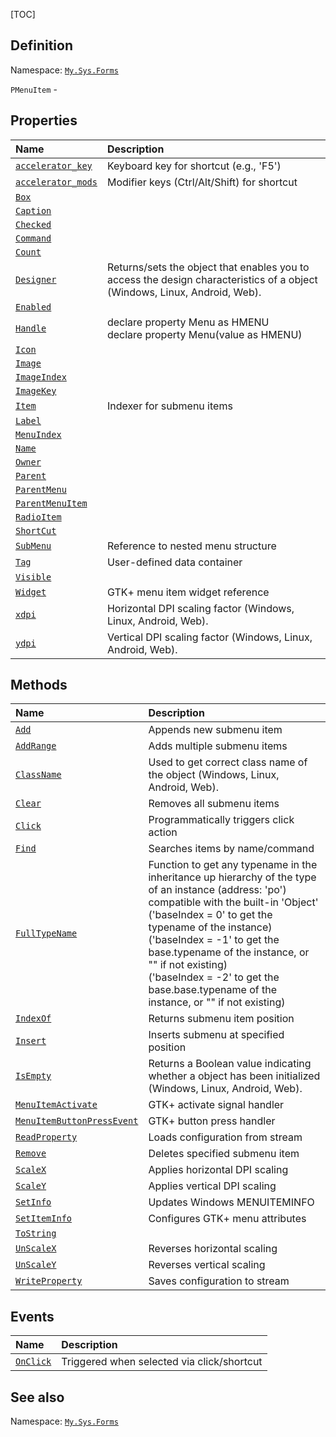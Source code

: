 [TOC]
## Definition
Namespace: [`My.Sys.Forms`](My.Sys.Forms.md)

`PMenuItem` - 

## Properties
|Name|Description|
| :------------ | :------------ |
|[`accelerator_key`]("MenuItem.accelerator_key.md")|Keyboard key for shortcut (e.g., 'F5')|
|[`accelerator_mods`]("MenuItem.accelerator_mods.md")|Modifier keys (Ctrl/Alt/Shift) for shortcut|
|[`Box`]("MenuItem.Box.md")||
|[`Caption`]("MenuItem.Caption.md")||
|[`Checked`]("MenuItem.Checked.md")||
|[`Command`]("MenuItem.Command.md")||
|[`Count`]("MenuItem.Count.md")||
|[`Designer`]("My.Sys.Object.Designer.md")|Returns/sets the object that enables you to access the design characteristics of a object (Windows, Linux, Android, Web).|
|[`Enabled`]("MenuItem.Enabled.md")||
|[`Handle`]("MenuItem.Handle.md")|declare property Menu as HMENU <br> declare property Menu(value as HMENU)|
|[`Icon`]("MenuItem.Icon.md")||
|[`Image`]("MenuItem.Image.md")||
|[`ImageIndex`]("MenuItem.ImageIndex.md")||
|[`ImageKey`]("MenuItem.ImageKey.md")||
|[`Item`]("MenuItem.Item.md")|Indexer for submenu items|
|[`Label`]("MenuItem.Label.md")||
|[`MenuIndex`]("MenuItem.MenuIndex.md")||
|[`Name`]("MenuItem.Name.md")||
|[`Owner`]("MenuItem.Owner.md")||
|[`Parent`]("MenuItem.Parent.md")||
|[`ParentMenu`]("MenuItem.ParentMenu.md")||
|[`ParentMenuItem`]("MenuItem.ParentMenuItem.md")||
|[`RadioItem`]("MenuItem.RadioItem.md")||
|[`ShortCut`]("MenuItem.ShortCut.md")||
|[`SubMenu`]("MenuItem.SubMenu.md")|Reference to nested menu structure|
|[`Tag`]("MenuItem.Tag.md")|User-defined data container|
|[`Visible`]("MenuItem.Visible.md")||
|[`Widget`]("MenuItem.Widget.md")|GTK+ menu item widget reference|
|[`xdpi`]("My.Sys.Object.xdpi.md")|Horizontal DPI scaling factor (Windows, Linux, Android, Web).|
|[`ydpi`]("My.Sys.Object.ydpi.md")|Vertical DPI scaling factor (Windows, Linux, Android, Web).|

## Methods
|Name|Description|
| :------------ | :------------ |
|[`Add`]("MenuItem.Add.md")|Appends new submenu item|
|[`AddRange`]("MenuItem.AddRange.md")|Adds multiple submenu items|
|[`ClassName`]("My.Sys.Object.ClassName.md")|Used to get correct class name of the object (Windows, Linux, Android, Web).|
|[`Clear`]("MenuItem.Clear.md")|Removes all submenu items|
|[`Click`]("MenuItem.Click.md")|Programmatically triggers click action|
|[`Find`]("MenuItem.Find.md")|Searches items by name/command|
|[`FullTypeName`]("My.Sys.Object.FullTypeName.md")|Function to get any typename in the inheritance up hierarchy of the type of an instance (address: 'po') compatible with the built-in 'Object' <br>  ('baseIndex =  0' to get the typename of the instance) <br>  ('baseIndex = -1' to get the base.typename of the instance, or "" if not existing) <br>  ('baseIndex = -2' to get the base.base.typename of the instance, or "" if not existing)|
|[`IndexOf`]("MenuItem.IndexOf.md")|Returns submenu item position|
|[`Insert`]("MenuItem.Insert.md")|Inserts submenu at specified position|
|[`IsEmpty`]("My.Sys.Object.IsEmpty.md")|Returns a Boolean value indicating whether a object has been initialized (Windows, Linux, Android, Web).|
|[`MenuItemActivate`]("MenuItem.MenuItemActivate.md")|GTK+ activate signal handler|
|[`MenuItemButtonPressEvent`]("MenuItem.MenuItemButtonPressEvent.md")|GTK+ button press handler|
|[`ReadProperty`]("MenuItem.ReadProperty.md")|Loads configuration from stream|
|[`Remove`]("MenuItem.Remove.md")|Deletes specified submenu item|
|[`ScaleX`]("My.Sys.Object.ScaleX.md")|Applies horizontal DPI scaling|
|[`ScaleY`]("My.Sys.Object.ScaleY.md")|Applies vertical DPI scaling|
|[`SetInfo`]("MenuItem.SetInfo.md")|Updates Windows MENUITEMINFO|
|[`SetItemInfo`]("MenuItem.SetItemInfo.md")|Configures GTK+ menu attributes|
|[`ToString`]("MenuItem.ToString.md")||
|[`UnScaleX`]("My.Sys.Object.UnScaleX.md")|Reverses horizontal scaling|
|[`UnScaleY`]("My.Sys.Object.UnScaleY.md")|Reverses vertical scaling|
|[`WriteProperty`]("MenuItem.WriteProperty.md")|Saves configuration to stream|
## Events
|Name|Description|
| :------------ | :------------ |
|[`OnClick`]("MenuItem.OnClick.md") |Triggered when selected via click/shortcut|
## See also
Namespace: [`My.Sys.Forms`](My.Sys.Forms.md)
